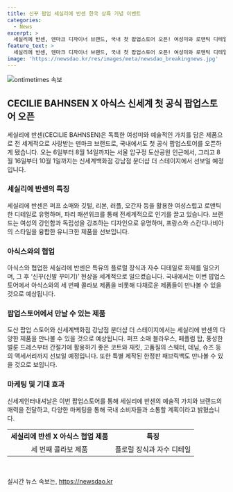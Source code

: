 ```yaml
---
title: 신꾸 팝업 세실리에 반센 한국 상륙 기념 이벤트
categories:
  - News
excerpt: >
  세실리에 반센, 덴마크 디자이너 브랜드, 국내 첫 팝업스토어 오픈! 여성미와 로맨틱 디테일이 돋보이는 제품들을 만나보세요. 아식스와 협업한 스니커즈로 세계적인 화제를 일으킨 이 브랜드의 제품들을 경험해보세요. 8월 14일까지 도산 팝업스토어에서, 이후 강남점 분더샵에서 만나보실 수 있으며, 에스아이빌리지에서도 만날 수 있습니다.특별한 선물도 놓치지 마세요! (150자)
feature_text: >
  세실리에 반센, 덴마크 디자이너 브랜드, 국내 첫 팝업스토어 오픈! 여성미와 로맨틱 디테일이 돋보이는 제품들을 만나보세요. 아식스와 협업한 스니커즈로 세계적인 화제를 일으킨 이 브랜드의 제품들을 경험해보세요. 8월 14일까지 도산 팝업스토어에서, 이후 강남점 분더샵에서 만나보실 수 있으며, 에스아이빌리지에서도 만날 수 있습니다.특별한 선물도 놓치지 마세요! (150자)
image: 'https://newsdao.kr/res/images/meta/newsdao_breakingnews.jpg'
---
```


<p><img src="https://newsdao.kr/res/images/meta/newsdao_breakingnews.jpg" alt="ontimetimes 속보" /></p>

<h2 data-ke-size="size26">CECILIE BAHNSEN X 아식스 신세계 첫 공식 팝업스토어 오픈</h2>

<p data-ke-size="size16">세실리에 반센(CECILIE BAHNSEN)은 독특한 여성미와 예술적인 가치를 담은 제품으로 전 세계적으로 사랑받는 덴마크 브랜드로, 국내에서도 첫 공식 팝업스토어를 오픈하게 됐습니다. 오는 6일부터 8월 14일까지는 서울 압구정 도산공원 인근에서, 그리고 8월 16일부터 10월 1일까지는 신세계백화점 강남점 분더샵 더 스테이지에서 선보일 예정입니다.</p>

<h3 data-ke-size="size22">세실리에 반센의 특징</h3>

<p data-ke-size="size16">세실리에 반센은 퍼프 소매와 깃털, 리본, 러플, 오간자 등을 활용한 여성스럽고 로맨틱한 디테일로 유명하며, 파리 패션위크를 통해 전세계적으로 인기를 끌고 있습니다. 브랜드는 여성의 강인함과 독립성을 강조하는 디자인으로 유명하며, 프랑스와 스칸디나비아의 스타일을 융합한 유니크한 제품을 선보입니다.</p>

<h3 data-ke-size="size22">아식스와의 협업</h3>

<p data-ke-size="size16">아식스와 협업한 세실리에 반센은 특유의 플로럴 장식과 자수 디테일로 화제를 일으키며, 그 후 ‘신꾸(신발 꾸미기)’ 현상을 세계적으로 일으켰습니다. 국내에서는 이번 팝업스토어에서 아식스와의 세 번째 콜라보 제품을 비롯해 다채로운 제품들이 만나볼 수 있을 것으로 예상됩니다.</p>

<h3 data-ke-size="size22">팝업스토어에서 만날 수 있는 제품</h3>

<p data-ke-size="size16">도산 팝업 스토어와 신세계백화점 강남점 분더샵 더 스테이지에서는 세실리에 반센의 다양한 제품을 만나볼 수 있을 것으로 예상됩니다. 퍼프 소매 블라우스, 페플럼 탑, 풍성한 벌룬 드레스부터 간절기에 활용하기 좋은 코트와 재킷, 고품질의 스웨터, 데님, 슈즈 등의 액세서리까지 선보일 예정입니다. 또한 특별 제작된 한정판 패브릭백도 만나볼 수 있을 것으로 보입니다.</p>

<h3 data-ke-size="size22">마케팅 및 기대 효과</h3>

<p data-ke-size="size16">신세계인터내셔날은 이번 팝업스토어를 통해 세실리에 반센의 예술적 가치와 브랜드의 매력을 전달하고, 다양한 마케팅을 통해 국내 소비자들과 소통할 계획이라고 밝혔습니다.</p>

<table>
    <tr>
        <td style="text-align: center; height: 17px;"><b>세실리에 반센 X 아식스 협업 제품</b></td>
        <td style="text-align: center; height: 17px;"><b>특징</b></td>
    </tr>
    <tr>
        <td style="text-align: center; height: 17px;">세 번째 콜라보 제품</td>
        <td style="text-align: center; height: 17px;">플로럴 장식과 자수 디테일</td>
    </tr>
</table>

<p data-ke-size="size16">&nbsp;</p>
실시간 뉴스 속보는, <a href="https://newsdao.kr" rel="dofollow">https://newsdao.kr</a>



